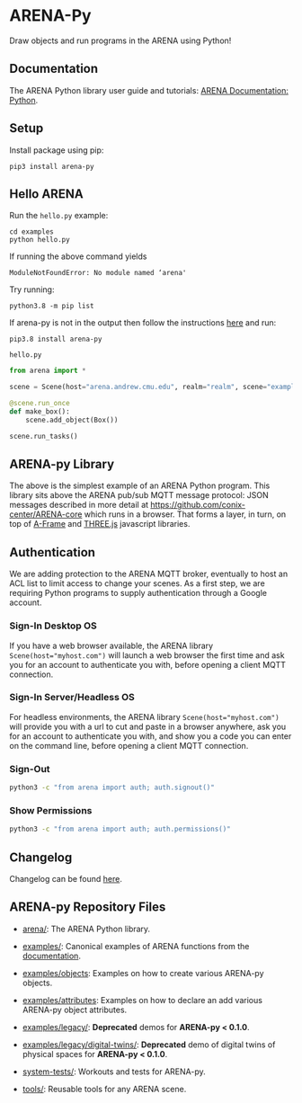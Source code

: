 # ARENA-Py
Draw objects and run programs in the ARENA using Python!

## Documentation
The ARENA Python library user guide and tutorials:
[ARENA Documentation: Python](https://conix-center.github.io/ARENA/content/python/).

## Setup
Install package using pip:
```shell
pip3 install arena-py
```

## Hello ARENA
Run the `hello.py` example:
```shell
cd examples
python hello.py
```
If running the above command yields 
``` 
ModuleNotFoundError: No module named ‘arena' 
```
Try running: 
```
python3.8 -m pip list
```
If arena-py is not in the output then follow the instructions [here](https://pypi.org/project/certifi/) and run:
```
pip3.8 install arena-py
```

`hello.py`
```python
from arena import *

scene = Scene(host="arena.andrew.cmu.edu", realm="realm", scene="example")

@scene.run_once
def make_box():
    scene.add_object(Box())

scene.run_tasks()
```

## ARENA-py Library
The above is the simplest example of an ARENA Python program. This library sits above the ARENA pub/sub MQTT
message protocol: JSON messages described in more detail at https://github.com/conix-center/ARENA-core which runs in a browser.
That forms a layer, in turn, on top of [A-Frame](https://aframe.io/) and [THREE.js](http://threejs.org/) javascript libraries.

## Authentication
We are adding protection to the ARENA MQTT broker, eventually to host an ACL list to limit access to change your scenes.
As a first step, we are requiring Python programs to supply authentication through a Google account.

### Sign-In Desktop OS
If you have a web browser available, the ARENA library `Scene(host="myhost.com")` will launch a web browser the first time
and ask you for an account to authenticate you with, before opening a client MQTT connection.

### Sign-In Server/Headless OS
For headless environments, the ARENA library `Scene(host="myhost.com")` will provide you with a url to cut and paste in a
browser anywhere, ask you for an account to authenticate you with, and show you a code you can enter on the command line,
before opening a client MQTT connection.

### Sign-Out
```bash
python3 -c "from arena import auth; auth.signout()"
```
### Show Permissions
```bash
python3 -c "from arena import auth; auth.permissions()"
```

## Changelog
Changelog can be found [here](CHANGELOG.md).

## ARENA-py Repository Files
- [arena/](arena/): The ARENA Python library.

- [examples/](examples/): Canonical examples of ARENA functions from the [documentation](https://conix-center.github.io/ARENA/content/python/).
- [examples/objects](examples/objects): Examples on how to create various ARENA-py objects.
- [examples/attributes](examples/attributes): Examples on how to declare an add various ARENA-py object attributes.

- [examples/legacy/](examples/legacy/): **Deprecated** demos for **ARENA-py < 0.1.0**.
- [examples/legacy/digital-twins/](examples/legacy/digital-twins/): **Deprecated** demo of digital twins of physical spaces for **ARENA-py < 0.1.0**.

- [system-tests/](system-tests/): Workouts and tests for ARENA-py.

- [tools/](tools/): Reusable tools for any ARENA scene.
